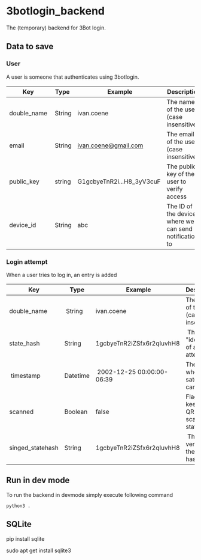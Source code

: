 # 3botlogin_backend
The (temporary) backend for 3Bot login.

## Data to save
### User
A user is someone that authenticates using 3botlogin.

| Key | Type | Example | Description |
| --- | --- | --- | --- |
| double_name | String | ivan.coene | The name of the user (case insensitive) | 
| email | String | ivan.coene@gmail.com | The email of the user (case insensitive) | 
| public_key | string | G1gcbyeTnR2i...H8_3yV3cuF | The public key of the user to verify access |
| device_id | String | abc | The ID of the device where we can send notifications to | 


### Login attempt
When a user tries to log in, an entry is added

| Key | Type | Example | Description |
| --- | --- | --- | --- |
| double_name | String | ivan.coene | The name of the user (case insensitive) | 
| state_hash | String | 1gcbyeTnR2iZSfx6r2qIuvhH8 | The "identifier" of a login-attempt |
| timestamp | Datetime | 2002-12-25 00:00:00-06:39 | The time when this satehash came in |
| scanned | Boolean | false | Flag to keep the QR-scanned state |
| singed_statehash | String | 1gcbyeTnR2iZSfx6r2qIuvhH8 | The signed version of the state hash|

## Run in dev mode
To run the backend in devmode simply execute following command
```
python3 .
```
## SQLite

pip install sqlite 

sudo apt get install sqlite3
